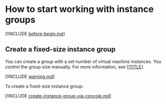 # How to start working with instance groups

[!INCLUDE [before-begin.md](../../_includes/before-begin.md)]

## Create a fixed-size instance group

You can create a group with a set number of virtual machine instances. You control the group size manually. For more information, see [[!TITLE]](../concepts/instance-group-types.md#fixed-scale).

[!INCLUDE [warning.md](../../_includes/instance-groups/warning.md)]

To create a fixed-size instance group:

[!INCLUDE [create-instance-group-via-concole.md](../../_includes/instance-groups/create-instance-group-via-concole.md)]

